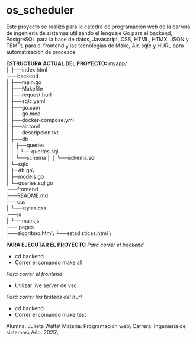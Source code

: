 # os_scheduler
Este proyecto se realizó para la cátedra de programación web de la carrera de ingeniería de sistemas utilizando el lenguaje Go para el backend, PostgreSQL para la base de datos, Javascript, CSS, HTML, HTMX, JSON y TEMPL para el frontend y las tecnologías de Make, Air, sqlc y HURL para automatización de procesos. 

**ESTRUCTURA ACTUAL DEL PROYECTO:**
myapp/\
│
├──index.html\
├──backend\
│     ├──main.go\
│     ├──Makefile\
│     ├──request.hurl\
│     ├──sqlc.yaml\
│     ├──go.sum\
│     ├──go.mod\
│     ├──docker-compose.yml\
│     ├──air.toml\
│     ├──descripcion.txt\
│     ├──db\
│     │   ├──queries\
│     │   │   └──queries.sql\
│     │   └──schema
│     │          └──schema.sql\
│     └─sqlc\
│         ├─db.go\   
│         ├─models.go\
│         └─queries.sql.go\
└──frontend\
    ├──README.md\
    ├──css\
    │   └──styles.css\
    ├──js\
    │   └──main.js\
    └── pages\
        ├──algoritmo.html\ 
        └──estadisticas.html   <!--Esta pagina podría ser un template de templ creo-->\

**PARA EJECUTAR EL PROYECTO**
*Para correr el backend*
- cd backend
- Correr el comando make all

*Para correr el frontend* 
- Utilizar live server de vsc

*Para correr los testeos del hurl*
- cd backend
- Correr el comando make test 

Alumna: Julieta Watts\ 
Materia: Programación web\ 
Carrera: Ingenieria de sistemas\ 
Año: 2025\ 